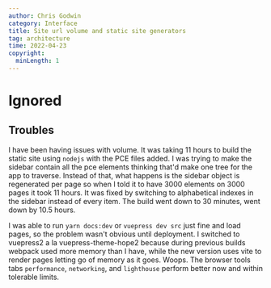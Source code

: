 ```yaml
---
author: Chris Godwin
category: Interface
title: Site url volume and static site generators
tag: architecture
time: 2022-04-23
copyright:
  minLength: 1
---
```

# Ignored
## Troubles

I have been having issues with volume. It was taking 11 hours to build the static site using `nodejs` with the PCE files added. I was trying to make the sidebar contain all the pce elements thinking that'd make one tree for the app to traverse. Instead of that, what happens is the sidebar object is regenerated per page so when I told it to have 3000 elements on 3000 pages it took 11 hours. It was fixed by switching to alphabetical indexes in the sidebar instead of every item. The build went down to 30 minutes, went down by 10.5 hours.

I was able to run `yarn docs:dev` or `vuepress dev src` just fine and load pages, so the problem wasn't obvious until deployment. I switched to vuepress2 a la vuepress-theme-hope2 because during previous builds webpack used more memory than I have, while the new version uses vite to render pages letting go of memory as it goes. Woops. The browser tools tabs `performance`, `networking`, and `lighthouse` perform better now and within tolerable limits.